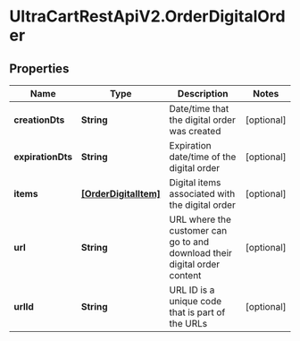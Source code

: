 # UltraCartRestApiV2.OrderDigitalOrder

## Properties
Name | Type | Description | Notes
------------ | ------------- | ------------- | -------------
**creationDts** | **String** | Date/time that the digital order was created | [optional] 
**expirationDts** | **String** | Expiration date/time of the digital order | [optional] 
**items** | [**[OrderDigitalItem]**](OrderDigitalItem.md) | Digital items associated with the digital order | [optional] 
**url** | **String** | URL where the customer can go to and download their digital order content | [optional] 
**urlId** | **String** | URL ID is a unique code that is part of the URLs | [optional] 


